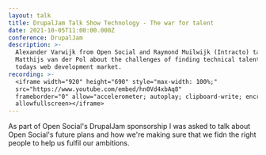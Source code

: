 ```yaml
---
layout: talk
title: DrupalJam Talk Show Technology - The war for talent
date: 2021-10-05T11:00:00.000Z
conference: DrupalJam
description: >-
  Alexander Varwijk from Open Social and Raymond Muilwijk (Intracto) talk with 
  Matthijs van der Pol about the challenges of finding technical talent in 
  todays web development market.
recording: >-
  <iframe width="920" height="690" style="max-width: 100%;" 
  src="https://www.youtube.com/embed/hn0Vd4xbAq8" 
  frameborder="0" allow="accelerometer; autoplay; clipboard-write; encrypted-media; gyroscope; picture-in-picture" 
  allowfullscreen></iframe>
---
```

As part of Open Social's DrupalJam sponsorship I was asked to talk about Open 
Social's future plans and how we're making sure that we fidn the right people to 
help us fulfil our ambitions.
